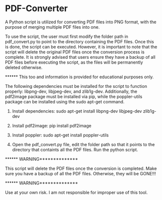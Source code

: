 # PDF-Converter

A Python script is utilized for converting PDF files into PNG format, with the purpose of merging multiple PDF files into one.

To use the script, the user must first modify the folder path in pdf_convert.py to point to the directory containing the PDF files. Once this is done, the script can be executed. However, it is important to note that the script will delete the original PDF files once the conversion process is complete. It is strongly advised that users ensure they have a backup of all PDF files before executing the script, as the files will be permanently deleted otherwise. 

****** This too and information is provided for educational purposes only.


The following dependencies must be installed for the script to function properly: libpng-dev, libjpeg-dev, and zlib1g-dev. Additionally, the pdf2image package must be installed via pip, while the poppler-utils package can be installed using the sudo apt-get command.

1. Install dependencies: sudo apt-get install libpng-dev libjpeg-dev zlib1g-dev

2. Install pdf2image: pip install pdf2image

3. Install poppler: sudo apt-get install poppler-utils

4. Open the pdf_convert.py file, edit the folder path so that it points to the directory that containts all the PDF files. Run the python script.

****** WARNING**************

This script will delete the PDF files once the conversion is completed. Make sure you have a backup of all the PDF files. Otherwise, they will be GONE!!!

****** WARNING**************


Use at your own risk. I am not responsible for improper use of this tool. 
